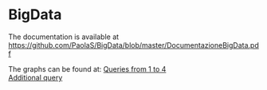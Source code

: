 # BigData

The documentation is available at https://github.com/PaolaS/BigData/blob/master/DocumentazioneBigData.pdf  

The graphs can be found at: 
[Queries from 1 to 4](https://paolas.github.io/BigData/Queries.html)  
[Additional query](https://paolas.github.io/BigData/Additional%20Query.html)
